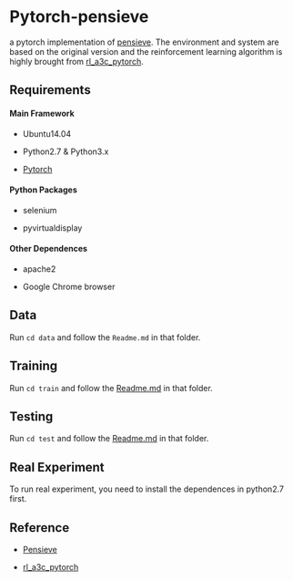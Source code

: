 # Pytorch-pensieve
a pytorch implementation of [pensieve](https://github.com/hongzimao/pensieve). The environment and system are based on the original version and the reinforcement learning algorithm is highly brought from [rl_a3c_pytorch](https://github.com/dgriff777/rl_a3c_pytorch).

## Requirements
#### Main Framework
* Ubuntu14.04

* Python2.7 & Python3.x

* [Pytorch](http://pytorch.org/)

#### Python Packages
* selenium

* pyvirtualdisplay

#### Other Dependences
* apache2

* Google Chrome browser

## Data
Run `cd data` and follow the `Readme.md` in that folder.

## Training
Run `cd train` and follow the [Readme.md](https://github.com/shinshiner/Pytorch-pensieve/blob/master/train/Readme.md) in that folder.

## Testing
Run `cd test` and follow the [Readme.md](https://github.com/shinshiner/Pytorch-pensieve/blob/master/test/Readme.md) in that folder.

## Real Experiment
To run real experiment, you need to install the dependences in python2.7 first.

## Reference
* [Pensieve](https://github.com/hongzimao/pensieve)

* [rl_a3c_pytorch](https://github.com/dgriff777/rl_a3c_pytorch)
